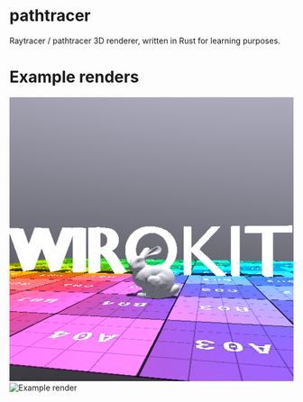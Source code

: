 # pathtracer

Raytracer / pathtracer 3D renderer, written in Rust for learning purposes.

# Example renders

![Example render](./doc/render.png)
![Example render](./doc/render_4k.png)
